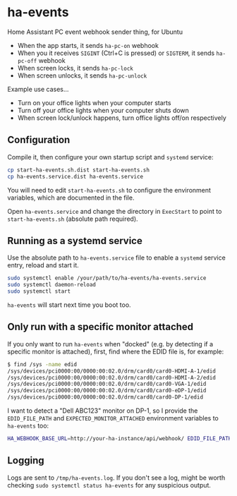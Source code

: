# ha-events

Home Assistant PC event webhook sender thing, for Ubuntu

 - When the app starts, it sends `ha-pc-on` webhook
 - When you it receives `SIGINT` (Ctrl+C is pressed) or `SIGTERM`, it sends `ha-pc-off` webhook
 - When screen locks, it sends `ha-pc-lock`
 - When screen unlocks, it sends `ha-pc-unlock`

Example use cases...

 - Turn on your office lights when your computer starts
 - Turn off your office lights when your computer shuts down
 - When screen lock/unlock happens, turn office lights off/on respectively

## Configuration

Compile it, then configure your own startup script and `systemd` service:

```bash
cp start-ha-events.sh.dist start-ha-events.sh
cp ha-events.service.dist ha-events.service
```

You will need to edit `start-ha-events.sh` to configure the environment variables,
which are documented in the file.

Open `ha-events.service` and change the directory in `ExecStart` to point to
`start-ha-events.sh` (absolute path required).

## Running as a systemd service

Use the absolute path to `ha-events.service` file to enable a `systemd` service
entry, reload and start it.

```bash
sudo systemctl enable /your/path/to/ha-events/ha-events.service
sudo systemctl daemon-reload
sudo systemctl start
```

`ha-events` will start next time you boot too.

## Only run with a specific monitor attached

If you only want to run `ha-events` when "docked" (e.g. by detecting if a specific monitor is attached), first, find
where the EDID file is, for example:

```bash
$ find /sys -name edid
/sys/devices/pci0000:00/0000:00:02.0/drm/card0/card0-HDMI-A-1/edid
/sys/devices/pci0000:00/0000:00:02.0/drm/card0/card0-HDMI-A-2/edid
/sys/devices/pci0000:00/0000:00:02.0/drm/card0/card0-VGA-1/edid
/sys/devices/pci0000:00/0000:00:02.0/drm/card0/card0-eDP-1/edid
/sys/devices/pci0000:00/0000:00:02.0/drm/card0/card0-DP-1/edid
```

I want to detect a "Dell ABC123" monitor on DP-1, so I provide the `EDID_FILE_PATH` and `EXPECTED_MONITOR_ATTACHED`
environment variables to `ha-events` too:

```bash
HA_WEBHOOK_BASE_URL=http://your-ha-instance/api/webhook/ EDID_FILE_PATH=/sys/devices/pci0000:00/0000:00:02.0/drm/card0/card0-DP-1/edid EXPECTED_MONITOR_ATTACHED="DELL ABC123" /path/to/ha-events/target/debug/ha-events 
```

## Logging

Logs are sent to `/tmp/ha-events.log`. If you don't see a log, might be worth
checking `sudo systemctl status ha-events` for any suspicious output.
